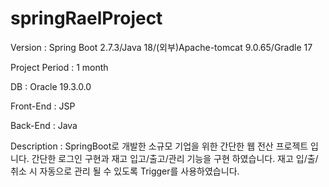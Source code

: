 # springRaelProject
Version : Spring Boot 2.7.3/Java 18/(외부)Apache-tomcat 9.0.65/Gradle 17

Project Period : 1 month


DB : Oracle 19.3.0.0

Front-End : JSP

Back-End : Java


Description :
  SpringBoot로 개발한 소규모 기업을 위한 간단한 웹 전산 프로젝트 입니다.
  간단한 로그인 구현과 재고 입고/출고/관리 기능을 구현 하였습니다.
  재고 입/출/취소 시 자동으로 관리 될 수 있도록 Trigger를 사용하였습니다.
  
